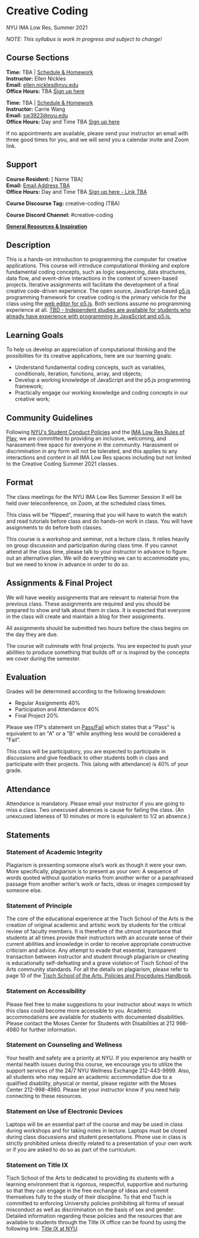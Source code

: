 # Creative Coding
NYU IMA Low Res, Summer 2021

_NOTE: This syllabus is work in progress and subject to change!_

## Course Sections
**Time:** TBA | [Schedule & Homework](https://github.com/ellennickles/creative-coding-summer-2021/blob/main/homework-ellen.md)  
**Instructor:** Ellen Nickles  
**Email:** [ellen.nickles@nyu.edu](mailto:ellen.nickles@nyu.edu)  
**Office Hours:** TBA [Sign up here](https://calendar.google.com/calendar/selfsched?sstoken=UUJBXzVpUFp3azhlfGRlZmF1bHR8MDk4NDA1OWMzNzEyMThhZjVkMTgzYWI3YmUxMWNmY2M)  

**Time:** TBA | [Schedule & Homework](https://github.com/ellennickles/creative-coding-summer-2021/blob/main/homework-carrie.md)  
**Instructor:** Carrie Wang  
**Email:** [sw3923@nyu.edu](mailto:sw3923@nyu.edu)  
**Office Hours:** Day and Time TBA [Sign up here](https://calendar.google.com/calendar/selfsched?sstoken=UURGcGNKNkVCLUNlfGRlZmF1bHR8ZmFlMTM5OTEzZDAwMTJmNWU5ZDdkNzMwMjg2N2RiYzU)

If no appointments are available, please send your instructor an email with three good times for you, and we will send you a calendar invite and Zoom link.

## Support
**Course Resident:** [ Name TBA]  
**Email:** [Email Address TBA](mailto:)  
**Office Hours:** Day and Time TBA [Sign up here - Link TBA](URL_TBA)

**Course Discourse Tag:** creative-coding (TBA)

**Course Discord Channel:** #creative-coding

**[General Resources & Inspiration](https://github.com/ellennickles/creative-coding-summer-2021/blob/main/schedule.md)**

## Description
This is a hands-on introduction to programming the computer for creative applications. This course will introduce computational thinking and explore fundamental coding concepts, such as logic sequencing, data structures, data flow, and event-drive interactions in the context of screen-based projects. Iterative assignments will facilitate the development of a final creative code-driven experience. The open source, JavaScript-based [p5.js](https://p5js.org/) programming framework for creative coding is the primary vehicle for the class using the [web editor for p5.js](https://editor.p5js.org/). Both sections assume no programming experience at all. [TBD - Independent studies are available for students who already have experience with programming in JavaScript and p5.js.]()

## Learning Goals
To help us develop an appreciation of computational thinking and the possibiities for its creative applications, here are our learning goals:
* Understand fundamental coding concepts, such as variables, conditionals, iteration, functions, array, and objects;
* Develop a working knowledge of JavaScript and the p5.js programming framework; 
* Practically engage our working knowledge and coding concepts in our creative work;


## Community Guidelines
Following [NYU's Student Conduct Policies](https://tinyurl.com/scpnyu) and the [IMA Low Res Rules of Play](URL_TBA), we are committed to providing an inclusive, welcoming, and harassment-free space for everyone in the community. Harassment or discrimination in any form will not be tolerated, and this applies to any interactions and content in all IMA Low Res spaces including but not limited to the Creative Coding Summer 2021 classes.

## Format
The class meetings for the NYU IMA Low Res Summer Session II will be held over teleconference, on Zoom, at the scheduled class times. 

This class will be “flipped”, meaning that you will have to watch the watch and read tutorials before class and do hands-on work in class. You will have assignments to do before both classes.

This course is a workshop and seminar, not a lecture class. It relies heavily on group discussion and participation during class time. If you cannot attend at the class time, please talk to your instructor in advance to figure out an alternative plan. We will do everything we can to accommodate you, but we need to know in advance in order to do so.

## Assignments & Final Project
We will have weekly assignments that are relevant to material from the previous class. These assignments are required and you should be prepared to show and talk about them in class. It is expected that everyone in the class will create and maintain a blog for their assignments.

All assignments should be submitted two hours before the class begins on the day they are due.

The course will culminate with final projects. You are expected to push your abilities to produce something that builds off or is inspired by the concepts we cover during the semester.

## Evaluation
Grades will be determined according to the following breakdown:
* Regular Assignments 40%
* Participation and Attendance 40%
* Final Project 20%

Please see ITP's statement on [Pass/Fail](http://help.itp.nyu.edu/academic-policies/pass-fail) which states that a "Pass" is equivalent to an "A" or a "B" while anything less would be considered a "Fail".

This class will be participatory, you are expected to participate in discussions and give feedback to other students both in class and participate with their projects. This (along with attendance) is 40% of your grade.

## Attendance
Attendance is mandatory. Please email your instructor if you are going to miss a class. Two unexcused absences is cause for failing the class. (An unexcused lateness of 10 minutes or more is equivalent to 1/2 an absence.)

## Statements

### Statement of Academic Integrity
Plagiarism is presenting someone else’s work as though it were your own. More specifically, plagiarism is to present as your own: A sequence of words quoted without quotation marks from another writer or a paraphrased passage from another writer’s work or facts, ideas or images composed by someone else.

### Statement of Principle
The core of the educational experience at the Tisch School of the Arts is the creation of original academic and artistic work by students for the critical review of faculty members.  It is therefore of the utmost importance that students at all times provide their instructors with an accurate sense of their current abilities and knowledge in order to receive appropriate constructive criticism and advice.  Any attempt to evade that essential, transparent transaction between instructor and student through plagiarism or cheating is educationally self-defeating and a grave violation of Tisch School of the Arts community standards.  For all the details on plagiarism, please refer to page 10 of the [Tisch School of the Arts, Policies and Procedures Handbook](https://tisch.nyu.edu/student-affairs/important-resources/tisch-policies-and-handbooks).

### Statement on Accessibility
Please feel free to make suggestions to your instructor about ways in which this class could become more accessible to you.  Academic accommodations are available for students with documented disabilities. Please contact the Moses Center for Students with Disabilities at 212 998-4980 for further information.

### Statement on Counseling and Wellness
Your health and safety are a priority at NYU. If you experience any health or mental health issues during this course, we encourage you to utilize the support services of the 24/7 NYU Wellness Exchange 212-443-9999. Also, all students who may require an academic accommodation due to a qualified disability, physical or mental, please register with the Moses Center 212-998-4980. Please let your instructor know if you need help connecting to these resources.

### Statement on Use of Electronic Devices
Laptops will be an essential part of the course and may be used in class during workshops and for taking notes in lecture. Laptops must be closed during class discussions and student presentations.  Phone use in class is strictly prohibited unless directly related to a presentation of your own work or if you are asked to do so as part of the curriculum.

### Statement on Title IX
Tisch School of the Arts to dedicated to providing its students with a learning environment that is rigorous, respectful, supportive and nurturing so that they can engage in the free exchange of ideas and commit themselves fully to the study of their discipline. To that end Tisch is committed to enforcing University policies prohibiting all forms of sexual misconduct as well as discrimination on the basis of sex and gender.  Detailed information regarding these policies and the resources that are available to students through the Title IX office can be found by using the following link: [Title IX at NYU](https://www.nyu.edu/about/policies-guidelines-compliance/equal-opportunity/title9.html).


